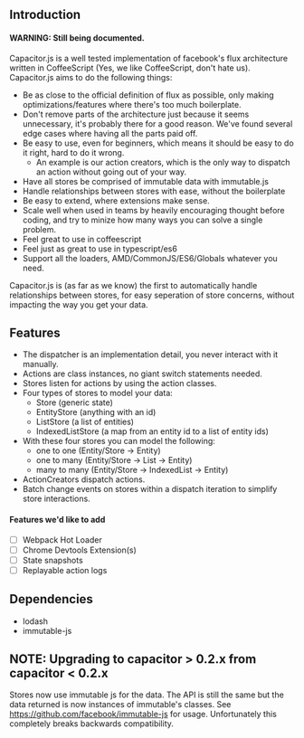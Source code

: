 ## Introduction
#### WARNING: Still being documented.
Capacitor.js is a well tested implementation of facebook's flux architecture written in CoffeeScript (Yes, we like CoffeeScript, don't hate us). Capacitor.js aims to do the following things:

* Be as close to the official definition of flux as possible, only making optimizations/features where there's too much boilerplate. 
* Don't remove parts of the architecture just because it seems unnecessary, it's probably there for a good reason. We've found several edge cases where having all the parts paid off.
* Be easy to use, even for beginners, which means it should be easy to do it right, hard to do it wrong.
  * An example is our action creators, which is the only way to dispatch an action without going out of your way.
* Have all stores be comprised of immutable data with immutable.js
* Handle relationships between stores with ease, without the boilerplate
* Be easy to extend, where extensions make sense.
* Scale well when used in teams by heavily encouraging thought before coding, and try to minize how many ways you can solve a single problem.
* Feel great to use in coffeescript
* Feel just as great to use in typescript/es6
* Support all the loaders, AMD/CommonJS/ES6/Globals whatever you need.

Capacitor.js is (as far as we know) the first to automatically handle relationships between stores, for easy seperation of store concerns, without impacting the way you get your data.

## Features
* The dispatcher is an implementation detail, you never interact with it manually.
* Actions are class instances, no giant switch statements needed. 
* Stores listen for actions by using the action classes.
* Four types of stores to model your data:
  * Store (generic state)
  * EntityStore (anything with an id)
  * ListStore (a list of entities)
  * IndexedListStore (a map from an entity id to a list of entity ids)
* With these four stores you can model the following:
  * one to one (Entity/Store -> Entity)
  * one to many (Entity/Store -> List -> Entity)
  * many to many (Entity/Store -> IndexedList -> Entity)
* ActionCreators dispatch actions.
* Batch change events on stores within a dispatch iteration to simplify store interactions.


#### Features we'd like to add
 - [ ] Webpack Hot Loader
 - [ ] Chrome Devtools Extension(s)
 - [ ] State snapshots
 - [ ] Replayable action logs

## Dependencies
* lodash
* immutable-js

## NOTE: Upgrading to capacitor > 0.2.x from capacitor < 0.2.x

Stores now use immutable js for the data. The API is still the same but the data returned is now instances of immutable's classes. See https://github.com/facebook/immutable-js for usage. Unfortunately this completely breaks backwards compatibility.
